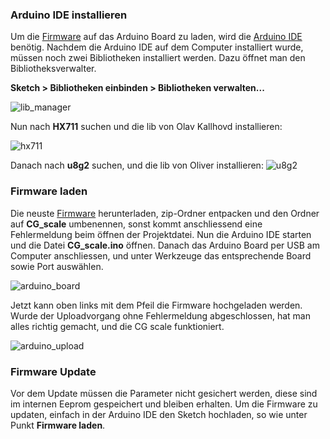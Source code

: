 ### Arduino IDE installieren

Um die [Firmware](https://github.com/nightflyer88/CG_scale/releases) auf das Arduino Board zu laden, wird die [Arduino IDE](https://www.arduino.cc/en/main/software) benötig. Nachdem die Arduino IDE auf dem Computer installiert wurde, müssen noch zwei Bibliotheken installiert werden. Dazu öffnet man den Bibliotheksverwalter.

**Sketch > Bibliotheken einbinden > Bibliotheken verwalten...**

![lib_manager](https://github.com/nightflyer88/CG_scale/blob/master/Doc/img/lib_manager.png)

Nun nach **HX711** suchen und die lib von Olav Kallhovd installieren:

![hx711](https://github.com/nightflyer88/CG_scale/blob/master/Doc/img/hx711_lib.png)

Danach nach **u8g2** suchen, und die lib von Oliver installieren:
![u8g2](https://github.com/nightflyer88/CG_scale/blob/master/Doc/img/u8g2_lib.png)

### Firmware laden

Die neuste [Firmware](https://github.com/nightflyer88/CG_scale/releases) herunterladen, zip-Ordner entpacken und den Ordner auf **CG_scale** umbenennen, sonst kommt anschliessend eine Fehlermeldung beim öffnen der Projektdatei. Nun die Arduino IDE starten und die Datei **CG_scale.ino** öffnen. Danach das Arduino Board per USB am Computer anschliessen, und unter Werkzeuge das entsprechende Board sowie Port auswählen. 

![arduino_board](https://github.com/nightflyer88/CG_scale/blob/master/Doc/img/arduino_board.png)

Jetzt kann oben links mit dem Pfeil die Firmware hochgeladen werden. Wurde der Uploadvorgang ohne Fehlermeldung abgeschlossen, hat man alles richtig gemacht, und die CG scale funktioniert.

![arduino_upload](https://github.com/nightflyer88/CG_scale/blob/master/Doc/img/arduino_upload.png)

### Firmware Update

Vor dem Update müssen die Parameter nicht gesichert werden, diese sind im internen Eeprom gespeichert und bleiben erhalten. Um die Firmware zu updaten, einfach in der Arduino IDE den Sketch hochladen, so wie unter Punkt **Firmware laden**.